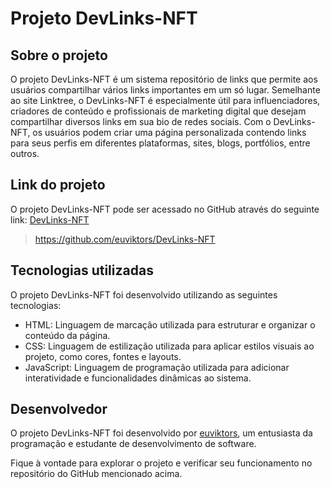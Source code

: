 # Projeto DevLinks-NFT

## Sobre o projeto
O projeto DevLinks-NFT é um sistema repositório de links que permite aos usuários compartilhar vários links importantes em um só lugar. Semelhante ao site Linktree, o DevLinks-NFT é especialmente útil para influenciadores, criadores de conteúdo e profissionais de marketing digital que desejam compartilhar diversos links em sua bio de redes sociais. Com o DevLinks-NFT, os usuários podem criar uma página personalizada contendo links para seus perfis em diferentes plataformas, sites, blogs, portfólios, entre outros.

## Link do projeto
O projeto DevLinks-NFT pode ser acessado no GitHub através do seguinte link: [DevLinks-NFT](https://github.com/euviktors/DevLinks-NFT)
> https://github.com/euviktors/DevLinks-NFT

## Tecnologias utilizadas
O projeto DevLinks-NFT foi desenvolvido utilizando as seguintes tecnologias:

- HTML: Linguagem de marcação utilizada para estruturar e organizar o conteúdo da página.
- CSS: Linguagem de estilização utilizada para aplicar estilos visuais ao projeto, como cores, fontes e layouts.
- JavaScript: Linguagem de programação utilizada para adicionar interatividade e funcionalidades dinâmicas ao sistema.

## Desenvolvedor
O projeto DevLinks-NFT foi desenvolvido por [euviktors](https://github.com/euviktors), um entusiasta da programação e estudante de desenvolvimento de software.

Fique à vontade para explorar o projeto e verificar seu funcionamento no repositório do GitHub mencionado acima.

